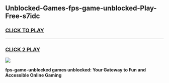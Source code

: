 
## Unblocked-Games-fps-game-unblocked-Play-Free-s7idc
<h3>
<a href="https://premium76.site?title=fps-game-unblocked&ref=19M">CLICK TO PLAY</a></h3>
<hr>

<h3>
<a href="https://premium76.site?title=fps-game-unblocked&ref=19M">CLICK 2 PLAY</a>
  
</h3>

<a href="https://premium76.site?title=fps-game-unblocked&ref=19M"><img src="https://clearcache.store/games.png"></a>


**fps-game-unblocked games unblocked: Your Gateway to Fun and Accessible Online Gaming**

